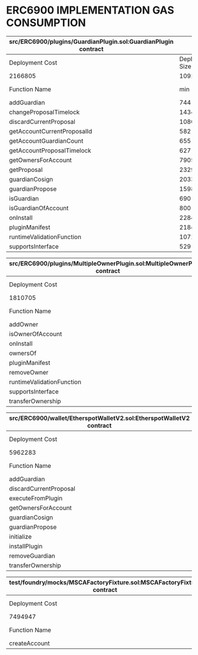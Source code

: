 # ERC6900 IMPLEMENTATION GAS CONSUMPTION

| src/ERC6900/plugins/GuardianPlugin.sol:GuardianPlugin contract |                 |        |        |        |         |
|----------------------------------------------------------------|-----------------|--------|--------|--------|---------|
| Deployment Cost                                                | Deployment Size |        |        |        |         |
| 2166805                                                        | 10912           |        |        |        |         |
| Function Name                                                  | min             | avg    | median | max    | # calls |
| addGuardian                                                    | 744             | 37034  | 26970  | 54976  | 67      |
| changeProposalTimelock                                         | 1434            | 17677  | 22742  | 23792  | 4       |
| discardCurrentProposal                                         | 1080            | 3833   | 4295   | 5929   | 5       |
| getAccountCurrentProposalId                                    | 582             | 1248   | 582    | 2582   | 3       |
| getAccountGuardianCount                                        | 655             | 1655   | 1655   | 2655   | 2       |
| getAccountProposalTimelock                                     | 627             | 1433   | 637    | 2637   | 5       |
| getOwnersForAccount                                            | 7905            | 12317  | 8592   | 19905  | 5       |
| getProposal                                                    | 2329            | 2420   | 2329   | 2603   | 3       |
| guardianCosign                                                 | 2033            | 38031  | 40042  | 71552  | 8       |
| guardianPropose                                                | 1598            | 121548 | 135704 | 135704 | 19      |
| isGuardian                                                     | 690             | 1690   | 1690   | 2690   | 2       |
| isGuardianOfAccount                                            | 800             | 1800   | 1800   | 2800   | 6       |
| onInstall                                                      | 22843           | 22843  | 22843  | 22843  | 39      |
| pluginManifest                                                 | 21849           | 21849  | 21849  | 21849  | 78      |
| runtimeValidationFunction                                      | 1071            | 3020   | 3090   | 6716   | 11      |
| supportsInterface                                              | 529             | 561    | 578    | 578    | 117     |


| src/ERC6900/plugins/MultipleOwnerPlugin.sol:MultipleOwnerPlugin contract |                 |       |        |       |         |
|--------------------------------------------------------------------------|-----------------|-------|--------|-------|---------|
| Deployment Cost                                                          | Deployment Size |       |        |       |         |
| 1810705                                                                  | 9076            |       |        |       |         |
| Function Name                                                            | min             | avg   | median | max   | # calls |
| addOwner                                                                 | 25300           | 36653 | 38453  | 44806 | 6       |
| isOwnerOfAccount                                                         | 996             | 1764  | 1390   | 2996  | 69      |
| onInstall                                                                | 47311           | 47311 | 47311  | 47311 | 39      |
| ownersOf                                                                 | 1210            | 2174  | 1484   | 5210  | 5       |
| pluginManifest                                                           | 23476           | 23476 | 23476  | 23476 | 117     |
| removeOwner                                                              | 6268            | 6268  | 6268   | 6268  | 1       |
| runtimeValidationFunction                                                | 1651            | 2173  | 1651   | 5728  | 54      |
| supportsInterface                                                        | 412             | 523   | 555    | 555   | 234     |
| transferOwnership                                                        | 6318            | 38454 | 46988  | 46988 | 5       |


| src/ERC6900/wallet/EtherspotWalletV2.sol:EtherspotWalletV2 contract |                 |        |        |        |         |
|---------------------------------------------------------------------|-----------------|--------|--------|--------|---------|
| Deployment Cost                                                     | Deployment Size |        |        |        |         |
| 5962283                                                             | 30025           |        |        |        |         |
| Function Name                                                       | min             | avg    | median | max    | # calls |
| addGuardian                                                         | 16744           | 45035  | 31588  | 72488  | 13      |
| discardCurrentProposal                                              | 13626           | 13626  | 13626  | 13626  | 2       |
| executeFromPlugin                                                   | 4644            | 8854   | 4994   | 16644  | 5       |
| getOwnersForAccount                                                 | 10421           | 19036  | 11114  | 32921  | 5       |
| guardianCosign                                                      | 11606           | 11606  | 11606  | 11606  | 1       |
| guardianPropose                                                     | 11612           | 113716 | 147751 | 147751 | 4       |
| initialize                                                          | 903521          | 903521 | 903521 | 903521 | 39      |
| installPlugin                                                       | 857206          | 857206 | 857206 | 857206 | 39      |
| removeGuardian                                                      | 10245           | 10245  | 10245  | 10245  | 1       |
| transferOwnership                                                   | 18936           | 18936  | 18936  | 18936  | 1       |


| test/foundry/mocks/MSCAFactoryFixture.sol:MSCAFactoryFixture contract |                 |         |         |         |         |
|-----------------------------------------------------------------------|-----------------|---------|---------|---------|---------|
| Deployment Cost                                                       | Deployment Size |         |         |         |         |
| 7494947                                                               | 41992           |         |         |         |         |
| Function Name                                                         | min             | avg     | median  | max     | # calls |
| createAccount                                                         | 1065060         | 1065060 | 1065060 | 1065060 | 39      |
